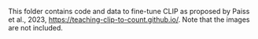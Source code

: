 This folder contains code and data to fine-tune CLIP as proposed by Paiss et al., 2023, https://teaching-clip-to-count.github.io/. Note that the images are not included.
